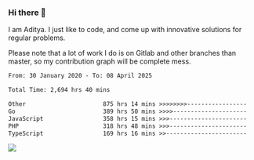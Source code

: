 ### Hi there 👋

I am Aditya. I just like to code, and come up with innovative solutions for regular problems.

Please note that a lot of work I do is on Gitlab and other branches than master, so my contribution graph will be complete mess.

<!--START_SECTION:waka-->

```txt
From: 30 January 2020 - To: 08 April 2025

Total Time: 2,694 hrs 40 mins

Other                      875 hrs 14 mins >>>>>>>>-----------------   32.48 %
Go                         389 hrs 50 mins >>>>---------------------   14.47 %
JavaScript                 358 hrs 15 mins >>>----------------------   13.29 %
PHP                        318 hrs 48 mins >>>----------------------   11.83 %
TypeScript                 169 hrs 16 mins >>-----------------------   06.28 %
```

<!--END_SECTION:waka-->

![](https://komarev.com/ghpvc/?username=BrainBuzzer)
